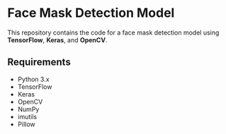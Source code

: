 # Face Mask Detection Model

This repository contains the code for a face mask detection model using **TensorFlow**, **Keras**, and **OpenCV**.

## Requirements

- Python 3.x
- TensorFlow
- Keras
- OpenCV
- NumPy
- imutils
- Pillow
